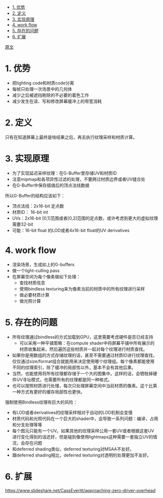 <!-- TOC -->

- [1. 优势](#1-优势)
- [2. 定义](#2-定义)
- [3. 实现原理](#3-实现原理)
- [4. work flow](#4-work-flow)
- [5. 存在的问题](#5-存在的问题)
- [6. 扩展](#6-扩展)

<!-- /TOC -->

[原文](http://www.reedbeta.com/blog/deferred-texturing/)

# 1. 优势
- 把lighting code和材质code分离
- 每帧只处理一次场景中的几何体
- 减少之后被遮挡剔除的不必要的着色工作
- 减少发生在读、写和修改屏幕缓冲上的带宽消耗

# 2. 定义
只有在知道屏幕上最终是啥结果之后，再去执行纹理采样和材质计算。

# 3. 实现原理
- 为了实现延迟采样纹理：在G-Buffer里存储UV和材质ID
- 注意mipmap和各项异性过滤的处理，不要跨过材质边界或者UV缝合处
- 在G-Buffer中保存插值后的顶点法线数据

所以G-Buffer的结构应该如下：
- 顶点法线：2x16-bit 定点数
- 材质ID： 16-bit int
- UVs：2x16-bit [0,1]范围或者[0,2]范围的定点数，或许考虑到更大的虚拟纹理需要32-bit
- 可能：16-bit float 的LOD或者4x16-bit float的UV derivatives

# 4. work flow
- 渲染场景，生成如上的G-buffers
- 做一个light-culling pass
- 在屏幕空间为每个像素做如下处理：
  - 查找材质信息
  - 使用bindless texturing来为像素当前的材质中的所有纹理进行采样
  - 做必要材质计算
  - 做光照计算

# 5. 存在的问题
- 所有纹理通过bindless的方式加载到GPU，这里需要考虑硬件是否已经支持
  - 可以采用一种平铺策略：在compute shader中将屏幕平铺中所有展示的材质收集起来，然后遍历这些材质并一起对每个纹理进行材质查找。
- 如果你是用数组的方式存储纹理的话，甚至不需要通过材质ID进行纹理查找，仅仅通过size/format组合就能用来决定使用哪个纹理组。每个像素都能使用不同的纹理索引，除了缓冲的局部性以外，基本不会有其他后果。
- 当然，也能使用将所有纹理都存储于一个大的图集中。这样的话，会牺牲掉硬件UV寻址模式，也需要所有的纹理都是同一种格式。
- 也可以按照材质进行处理，每次只处理屏幕空间中当前材质的像素。这个比第一种方式有更好的缓存局部性也更快。

强制使用Bindless纹理有巨大的风险：
- 有LOD或者derivatives的纹理采样相对于自动的LOD机制会变慢
- 材质代码和光照代码在一个巨大的shader中，会导致一系列问题：编译，占用和分支处理等等
- 每个图元只能有一个UV。如果其他的纹理采样公用一套UV或者根据这套UV进行变化得到的话还好，但是碰到像使用lightmaps这种需要一套独立UV的情况，会存在问题
- 和deferred shading类似，deferred texturing对MSAA不友好。
- 跟deferred shading相比，deferred texturing对透明的处理更加不友好。

# 6. 扩展
https://www.slideshare.net/CassEveritt/approaching-zero-driver-overhead
